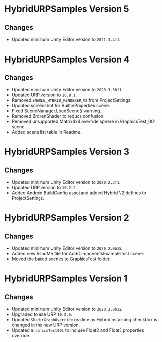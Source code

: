# HybridURPSamples Version 5

## Changes
* Updated minimum Unity Editor version to `2021.3.4f1`.

# HybridURPSamples Version 4

## Changes
* Updated minimum Unity Editor version to `2020.3.30f1`.
* Updated URP version to `10.8.1`.
* Removed `ENABLE_HYBRID_RENDERER_V2` from ProjectSettings.
* Updated screenshot for BuiltinProperties scene.
* Fixed SceneManager.LoadScene() warning.
* Removed BrokenShader to reduce confusion.
* Removed unsupported Matrix4x4 override sphere in GraphicsTest_001 scene.
* Added scene list table in Readme.

# HybridURPSamples Version 3

## Changes
* Updated minimum Unity Editor version to `2020.2.3f1`.
* Updated URP version to `10.2.2`.
* Added Android BuildConfig asset and added Hybrid V2 defines to ProjectSettings.

# HybridURPSamples Version 2

## Changes
* Updated minimum Unity Editor version to `2020.2.0b15`.
* Added new ReadMe file for AddComponentsExample test scene.
* Moved the baked scenes to GraphicsTest folder.

# HybridURPSamples Version 1

## Changes
* Updated minimum Unity Editor version to `2020.2.0b12`.
* Upgraded to use URP `10.2.0`.
* Updated `ShaderGraphOverride` readme as HybridInstancing checkbox is changed in the new URP version.
* Updated `GraphicsTest001` to include Float2 and Float3 properties override.
